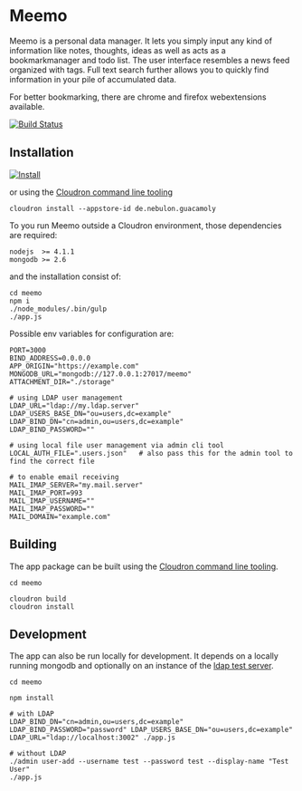 # Meemo

Meemo is a personal data manager. It lets you simply input any kind of information like notes, thoughts, ideas as well as acts as a bookmarkmanager and todo list.
The user interface resembles a news feed organized with tags. Full text search further allows you to quickly find information in your pile of accumulated data.

For better bookmarking, there are chrome and firefox webextensions available.

[![Build Status](https://travis-ci.org/nebulade/meemo.svg?branch=master)](https://travis-ci.org/nebulade/meemo)

## Installation

[![Install](https://cloudron.io/img/button32.png)](https://cloudron.io/button.html?app=de.nebulon.guacamoly)

or using the [Cloudron command line tooling](https://cloudron.io/references/cli.html)

```
cloudron install --appstore-id de.nebulon.guacamoly
```

To you run Meemo outside a Cloudron environment, those dependencies are required:
```
nodejs  >= 4.1.1
mongodb >= 2.6
```
and the installation consist of:
```
cd meemo
npm i
./node_modules/.bin/gulp
./app.js
```

Possible env variables for configuration are:
```
PORT=3000
BIND_ADDRESS=0.0.0.0
APP_ORIGIN="https://example.com"
MONGODB_URL="mongodb://127.0.0.1:27017/meemo"
ATTACHMENT_DIR="./storage"

# using LDAP user management
LDAP_URL="ldap://my.ldap.server"
LDAP_USERS_BASE_DN="ou=users,dc=example"
LDAP_BIND_DN="cn=admin,ou=users,dc=example"
LDAP_BIND_PASSWORD=""

# using local file user management via admin cli tool
LOCAL_AUTH_FILE=".users.json"	# also pass this for the admin tool to find the correct file

# to enable email receiving
MAIL_IMAP_SERVER="my.mail.server"
MAIL_IMAP_PORT=993
MAIL_IMAP_USERNAME=""
MAIL_IMAP_PASSWORD=""
MAIL_DOMAIN="example.com"
```

## Building

The app package can be built using the [Cloudron command line tooling](https://cloudron.io/references/cli.html).

```
cd meemo

cloudron build
cloudron install
```

## Development

The app can also be run locally for development. It depends on a locally running mongodb and optionally on an instance of the [ldap test server](https://github.com/nebulade/ldapjstestserver).

```
cd meemo

npm install

# with LDAP
LDAP_BIND_DN="cn=admin,ou=users,dc=example" LDAP_BIND_PASSWORD="password" LDAP_USERS_BASE_DN="ou=users,dc=example" LDAP_URL="ldap://localhost:3002" ./app.js

# without LDAP
./admin user-add --username test --password test --display-name "Test User"
./app.js
```
